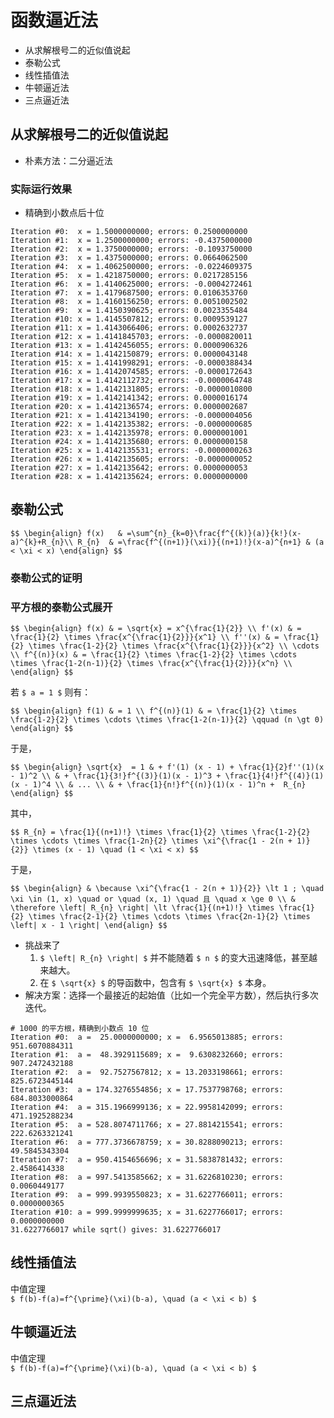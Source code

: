 # 函数逼近法

- 从求解根号二的近似值说起
- 泰勒公式
- 线性插值法
- 牛顿逼近法
- 三点逼近法

		
## 从求解根号二的近似值说起

- 朴素方法：二分逼近法

	
### 实际运行效果

- 精确到小数点后十位

```
Iteration #0:  x = 1.5000000000; errors: 0.2500000000
Iteration #1:  x = 1.2500000000; errors: -0.4375000000
Iteration #2:  x = 1.3750000000; errors: -0.1093750000
Iteration #3:  x = 1.4375000000; errors: 0.0664062500
Iteration #4:  x = 1.4062500000; errors: -0.0224609375
Iteration #5:  x = 1.4218750000; errors: 0.0217285156
Iteration #6:  x = 1.4140625000; errors: -0.0004272461
Iteration #7:  x = 1.4179687500; errors: 0.0106353760
Iteration #8:  x = 1.4160156250; errors: 0.0051002502
Iteration #9:  x = 1.4150390625; errors: 0.0023355484
Iteration #10: x = 1.4145507812; errors: 0.0009539127
Iteration #11: x = 1.4143066406; errors: 0.0002632737
Iteration #12: x = 1.4141845703; errors: -0.0000820011
Iteration #13: x = 1.4142456055; errors: 0.0000906326
Iteration #14: x = 1.4142150879; errors: 0.0000043148
Iteration #15: x = 1.4141998291; errors: -0.0000388434
Iteration #16: x = 1.4142074585; errors: -0.0000172643
Iteration #17: x = 1.4142112732; errors: -0.0000064748
Iteration #18: x = 1.4142131805; errors: -0.0000010800
Iteration #19: x = 1.4142141342; errors: 0.0000016174
Iteration #20: x = 1.4142136574; errors: 0.0000002687
Iteration #21: x = 1.4142134190; errors: -0.0000004056
Iteration #22: x = 1.4142135382; errors: -0.0000000685
Iteration #23: x = 1.4142135978; errors: 0.0000001001
Iteration #24: x = 1.4142135680; errors: 0.0000000158
Iteration #25: x = 1.4142135531; errors: -0.0000000263
Iteration #26: x = 1.4142135605; errors: -0.0000000052
Iteration #27: x = 1.4142135642; errors: 0.0000000053
Iteration #28: x = 1.4142135624; errors: 0.0000000000
```

		
## 泰勒公式

`$$
\begin{align}
    f(x)   & =\sum^{n}_{k=0}\frac{f^{(k)}(a)}{k!}(x-a)^{k}+R_{n}\\
    R_{n}  & =\frac{f^{(n+1)}(\xi)}{(n+1)!}(x-a)^{n+1} & (a < \xi < x)
\end{align}
$$`

	
### 泰勒公式的证明

	
### 平方根的泰勒公式展开

`$$
\begin{align}
  f(x) & = \sqrt{x} = x^{\frac{1}{2}} \\
  f'(x) & = \frac{1}{2} \times \frac{x^{\frac{1}{2}}}{x^1} \\
  f''(x) & = \frac{1}{2} \times \frac{1-2}{2} \times \frac{x^{\frac{1}{2}}}{x^2} \\
  \cdots \\
  f^{(n)}(x) & = \frac{1}{2} \times \frac{1-2}{2} \times \cdots \times \frac{1-2(n-1)}{2} \times \frac{x^{\frac{1}{2}}}{x^n} \\
\end{align}
$$`

若 `$ a = 1 $` 则有：

`$$
\begin{align}
  f(1) & = 1 \\
  f^{(n)}(1) & = \frac{1}{2} \times \frac{1-2}{2} \times \cdots \times \frac{1-2(n-1)}{2} \qquad (n \gt 0)
\end{align}
$$`


	
于是，

`$$
\begin{align}
    \sqrt{x}  = 1 & + f'(1) (x - 1) + \frac{1}{2}f''(1)(x - 1)^2 \\
                  & + \frac{1}{3!}f^{(3)}(1)(x - 1)^3 + \frac{1}{4!}f^{(4)}(1)(x - 1)^4 \\
                  & ... \\
                  & + \frac{1}{n!}f^{(n)}(1)(x - 1)^n +  R_{n}
\end{align}
$$`

其中，

`$$
    R_{n} = \frac{1}{(n+1)!} \times \frac{1}{2} \times \frac{1-2}{2} \times \cdots \times \frac{1-2n}{2} \times \xi^{\frac{1 - 2(n + 1)}{2}} \times (x - 1) \quad (1 < \xi < x)
$$`

	
于是，

`$$
\begin{align}
   & \because \xi^{\frac{1 - 2(n + 1)}{2}} \lt 1 ; \quad \xi \in (1, x) \quad or \quad (x, 1) \quad 且 \quad x \ge 0 \\
   & \therefore \left| R_{n} \right| \lt \frac{1}{(n+1)!} \times \frac{1}{2} \times \frac{2-1}{2} \times \cdots \times \frac{2n-1}{2} \times \left| x - 1 \right|
\end{align}
$$`

- 挑战来了
   1. `$ \left| R_{n} \right| $` 并不能随着 `$ n $` 的变大迅速降低，甚至越来越大。
   1. 在 `$ \sqrt{x} $` 的导函数中，包含有 `$ \sqrt{x} $` 本身。
- 解决方案：选择一个最接近的起始值（比如一个完全平方数），然后执行多次迭代。

```
# 1000 的平方根，精确到小数点 10 位
Iteration #0:  a =  25.0000000000; x =  6.9565013885; errors: 951.6070884311
Iteration #1:  a =  48.3929115689; x =  9.6308232660; errors: 907.2472432188
Iteration #2:  a =  92.7527567812; x = 13.2033198661; errors: 825.6723445144
Iteration #3:  a = 174.3276554856; x = 17.7537798768; errors: 684.8033000864
Iteration #4:  a = 315.1966999136; x = 22.9958142099; errors: 471.1925288234
Iteration #5:  a = 528.8074711766; x = 27.8814215541; errors: 222.6263321241
Iteration #6:  a = 777.3736678759; x = 30.8288090213; errors: 49.5845343304
Iteration #7:  a = 950.4154656696; x = 31.5838781432; errors: 2.4586414338
Iteration #8:  a = 997.5413585662; x = 31.6226810230; errors: 0.0060449177
Iteration #9:  a = 999.9939550823; x = 31.6227766011; errors: 0.0000000365
Iteration #10: a = 999.9999999635; x = 31.6227766017; errors: 0.0000000000
31.6227766017 while sqrt() gives: 31.6227766017
```

		
## 线性插值法

中值定理  
`$ f(b)-f(a)=f^{\prime}(\xi)(b-a), \quad (a < \xi < b) $`

		
## 牛顿逼近法

中值定理  
`$ f(b)-f(a)=f^{\prime}(\xi)(b-a), \quad (a < \xi < b) $`

		
## 三点逼近法

